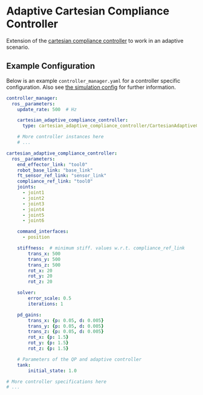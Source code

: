 # Adaptive Cartesian Compliance Controller

Extension of the [cartesian compliance controller](https://github.com/fzi-forschungszentrum-informatik/cartesian_controllers/tree/ros2/cartesian_compliance_controller) to work in an adaptive scenario.

## Example Configuration
Below is an example `controller_manager.yaml` for a controller specific configuration. Also see [the simulation config](../cartesian_controller_simulation/config/controller_manager.yaml) for further information.
```yaml
controller_manager:
  ros__parameters:
    update_rate: 500  # Hz

    cartesian_adaptive_compliance_controller:
      type: cartesian_adaptive_compliance_controller/CartesianAdaptiveComplianceController

    # More controller instances here
    # ...

cartesian_adaptive_compliance_controller:
  ros__parameters:
    end_effector_link: "tool0"
    robot_base_link: "base_link"
    ft_sensor_ref_link: "sensor_link"
    compliance_ref_link: "tool0"
    joints:
      - joint1
      - joint2
      - joint3
      - joint4
      - joint5
      - joint6

    command_interfaces:
      - position

    stiffness:  # minimum stiff. values w.r.t. compliance_ref_link
        trans_x: 500
        trans_y: 500
        trans_z: 500
        rot_x: 20
        rot_y: 20
        rot_z: 20

    solver:
        error_scale: 0.5
        iterations: 1

    pd_gains:
        trans_x: {p: 0.05, d: 0.005}
        trans_y: {p: 0.05, d: 0.005}
        trans_z: {p: 0.05, d: 0.005}
        rot_x: {p: 1.5}
        rot_y: {p: 1.5}
        rot_z: {p: 1.5}

    # Parameters of the QP and adaptive controller
    tank:
        initial_state: 1.0

# More controller specifications here
# ...
```

